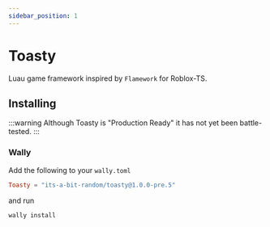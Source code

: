 ```yaml
---
sidebar_position: 1
---
```


# Toasty

Luau game framework inspired by `Flamework` for Roblox-TS.

## Installing

:::warning
Although Toasty is "Production Ready" it has not yet been battle-tested.
:::

### Wally

Add the following to your `wally.toml`

```toml
Toasty = "its-a-bit-random/toasty@1.0.0-pre.5"
```

and run

```sh
wally install
```